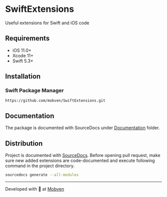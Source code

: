 # SwiftExtensions

Useful extensions for Swift and iOS code

## Requirements
* iOS 11.0+
* Xcode 11+
* Swift 5.3+

## Installation
### Swift Package Manager
```
https://github.com/mobven/SwiftExtensions.git
```

## Documentation
The package is documented with SourceDocs under [Documentation](Documentation/Reference/SwiftExtensions/README.md) folder.

## Distribution
Project is documented with [SourceDocs](https://github.com/eneko/SourceDocs). Before opening pull request, make sure new added extensions are code-documented and execute following command in the project directory.
```bash
sourcedocs generate --all-modules
```

---
Developed with 🖤 at [Mobven](https://mobven.com/)
